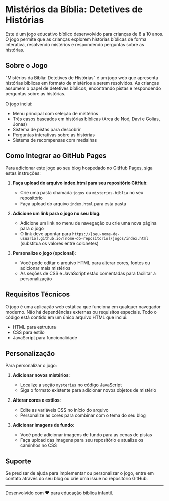 # Mistérios da Bíblia: Detetives de Histórias

Este é um jogo educativo bíblico desenvolvido para crianças de 8 a 10 anos. O jogo permite que as crianças explorem histórias bíblicas de forma interativa, resolvendo mistérios e respondendo perguntas sobre as histórias.

## Sobre o Jogo

"Mistérios da Bíblia: Detetives de Histórias" é um jogo web que apresenta histórias bíblicas em formato de mistérios a serem resolvidos. As crianças assumem o papel de detetives bíblicos, encontrando pistas e respondendo perguntas sobre as histórias.

O jogo inclui:
- Menu principal com seleção de mistérios
- Três casos baseados em histórias bíblicas (Arca de Noé, Davi e Golias, Jonas)
- Sistema de pistas para descobrir
- Perguntas interativas sobre as histórias
- Sistema de recompensas com medalhas

## Como Integrar ao GitHub Pages

Para adicionar este jogo ao seu blog hospedado no GitHub Pages, siga estas instruções:

1. **Faça upload do arquivo index.html para seu repositório GitHub**:
   - Crie uma pasta chamada `jogos` ou `misterios-biblia` no seu repositório
   - Faça upload do arquivo `index.html` para esta pasta

2. **Adicione um link para o jogo no seu blog**:
   - Adicione um link no menu de navegação ou crie uma nova página para o jogo
   - O link deve apontar para `https://[seu-nome-de-usuario].github.io/[nome-do-repositorio]/jogos/index.html` (substitua os valores entre colchetes)

3. **Personalize o jogo (opcional)**:
   - Você pode editar o arquivo HTML para alterar cores, fontes ou adicionar mais mistérios
   - As seções de CSS e JavaScript estão comentadas para facilitar a personalização

## Requisitos Técnicos

O jogo é uma aplicação web estática que funciona em qualquer navegador moderno. Não há dependências externas ou requisitos especiais. Todo o código está contido em um único arquivo HTML que inclui:

- HTML para estrutura
- CSS para estilo
- JavaScript para funcionalidade

## Personalização

Para personalizar o jogo:

1. **Adicionar novos mistérios**:
   - Localize a seção `mysteries` no código JavaScript
   - Siga o formato existente para adicionar novos objetos de mistério

2. **Alterar cores e estilos**:
   - Edite as variáveis CSS no início do arquivo
   - Personalize as cores para combinar com o tema do seu blog

3. **Adicionar imagens de fundo**:
   - Você pode adicionar imagens de fundo para as cenas de pistas
   - Faça upload das imagens para seu repositório e atualize os caminhos no CSS

## Suporte

Se precisar de ajuda para implementar ou personalizar o jogo, entre em contato através do seu blog ou crie uma issue no repositório GitHub.

---

Desenvolvido com ❤️ para educação bíblica infantil.
